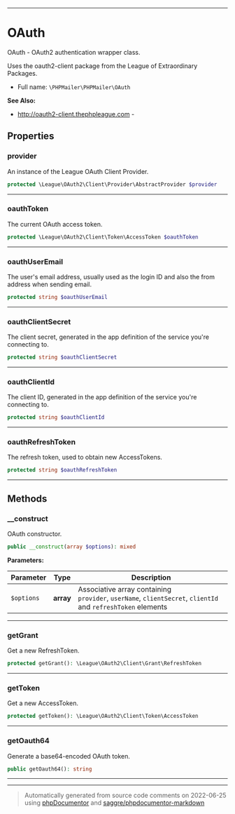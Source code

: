 ***

# OAuth

OAuth - OAuth2 authentication wrapper class.

Uses the oauth2-client package from the League of Extraordinary Packages.

* Full name: `\PHPMailer\PHPMailer\OAuth`

**See Also:**

* http://oauth2-client.thephpleague.com - 



## Properties


### provider

An instance of the League OAuth Client Provider.

```php
protected \League\OAuth2\Client\Provider\AbstractProvider $provider
```






***

### oauthToken

The current OAuth access token.

```php
protected \League\OAuth2\Client\Token\AccessToken $oauthToken
```






***

### oauthUserEmail

The user's email address, usually used as the login ID
and also the from address when sending email.

```php
protected string $oauthUserEmail
```






***

### oauthClientSecret

The client secret, generated in the app definition of the service you're connecting to.

```php
protected string $oauthClientSecret
```






***

### oauthClientId

The client ID, generated in the app definition of the service you're connecting to.

```php
protected string $oauthClientId
```






***

### oauthRefreshToken

The refresh token, used to obtain new AccessTokens.

```php
protected string $oauthRefreshToken
```






***

## Methods


### __construct

OAuth constructor.

```php
public __construct(array $options): mixed
```








**Parameters:**

| Parameter | Type | Description |
|-----------|------|-------------|
| `$options` | **array** | Associative array containing<br />`provider`, `userName`, `clientSecret`, `clientId` and `refreshToken` elements |




***

### getGrant

Get a new RefreshToken.

```php
protected getGrant(): \League\OAuth2\Client\Grant\RefreshToken
```











***

### getToken

Get a new AccessToken.

```php
protected getToken(): \League\OAuth2\Client\Token\AccessToken
```











***

### getOauth64

Generate a base64-encoded OAuth token.

```php
public getOauth64(): string
```











***


***
> Automatically generated from source code comments on 2022-06-25 using [phpDocumentor](http://www.phpdoc.org/) and [saggre/phpdocumentor-markdown](https://github.com/Saggre/phpDocumentor-markdown)
